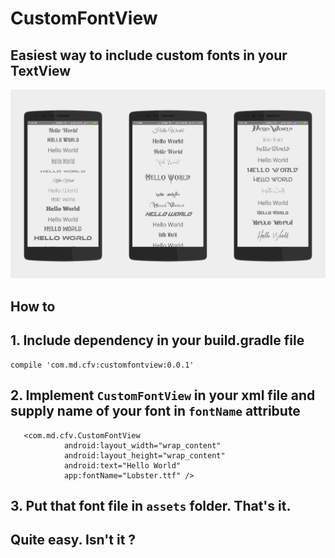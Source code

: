 # CustomFontView
## Easiest way to include custom fonts in your TextView

![CustomFontView Demo](screenshots.png)


## How to 

## 1. Include dependency in your build.gradle file

```
compile 'com.md.cfv:customfontview:0.0.1'
```

## 2. Implement `CustomFontView` in your xml file and supply name of your font in `fontName` attribute

```
   <com.md.cfv.CustomFontView
            android:layout_width="wrap_content"
            android:layout_height="wrap_content"
            android:text="Hello World"
            app:fontName="Lobster.ttf" />
```

## 3. Put that font file in `assets` folder. That's it.

## Quite easy. Isn't it ?
